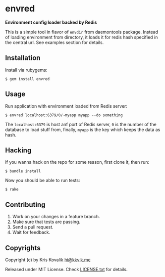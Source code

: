 # envred

**Environment config loader backed by Redis**

This is a simple tool in flavor of `envdir` from daemontools package. Instead of
loading environment from directory, it loads it for redis hash specified in
the central url. See examples section for details.

## Installation

Install via rubygems:

    $ gem install envred

## Usage

Run application with environment loaded from Redis server:

    $ envred localhost:6379/0/~myapp myapp --do something

The `localhost:6379` is host anf port of Redis server, `0` is the number of
the database to load stuff from, finally, `myapp` is the key which keeps
the data as hash.

## Hacking

If you wanna hack on the repo for some reason, first clone it, then run:

    $ bundle install

Now you should be able to run tests:

    $ rake

## Contributing

1. Work on your changes in a feature branch.
2. Make sure that tests are passing.
3. Send a pull request.
4. Wait for feedback.

## Copyrights

Copyright (c) by Kris Kovalik <hi@kkvlk.me>

Released under MIT License. Check [LICENSE.txt](LICENSE.txt) for details.
